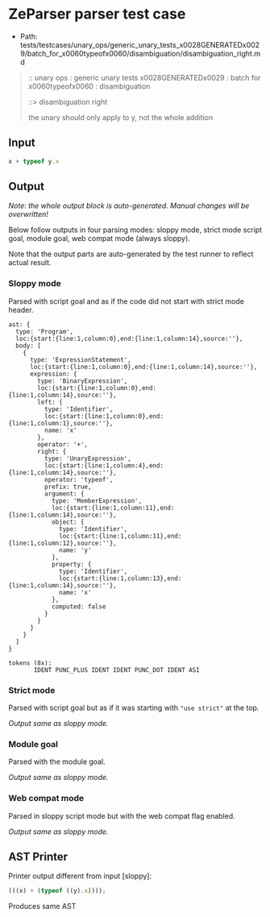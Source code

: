 # ZeParser parser test case

- Path: tests/testcases/unary_ops/generic_unary_tests_x0028GENERATEDx0029/batch_for_x0060typeofx0060/disambiguation/disambiguation_right.md

> :: unary ops : generic unary tests x0028GENERATEDx0029 : batch for x0060typeofx0060 : disambiguation
>
> ::> disambiguation right
>
> the unary should only apply to y, not the whole addition

## Input

`````js
x + typeof y.x
`````

## Output

_Note: the whole output block is auto-generated. Manual changes will be overwritten!_

Below follow outputs in four parsing modes: sloppy mode, strict mode script goal, module goal, web compat mode (always sloppy).

Note that the output parts are auto-generated by the test runner to reflect actual result.

### Sloppy mode

Parsed with script goal and as if the code did not start with strict mode header.

`````
ast: {
  type: 'Program',
  loc:{start:{line:1,column:0},end:{line:1,column:14},source:''},
  body: [
    {
      type: 'ExpressionStatement',
      loc:{start:{line:1,column:0},end:{line:1,column:14},source:''},
      expression: {
        type: 'BinaryExpression',
        loc:{start:{line:1,column:0},end:{line:1,column:14},source:''},
        left: {
          type: 'Identifier',
          loc:{start:{line:1,column:0},end:{line:1,column:1},source:''},
          name: 'x'
        },
        operator: '+',
        right: {
          type: 'UnaryExpression',
          loc:{start:{line:1,column:4},end:{line:1,column:14},source:''},
          operator: 'typeof',
          prefix: true,
          argument: {
            type: 'MemberExpression',
            loc:{start:{line:1,column:11},end:{line:1,column:14},source:''},
            object: {
              type: 'Identifier',
              loc:{start:{line:1,column:11},end:{line:1,column:12},source:''},
              name: 'y'
            },
            property: {
              type: 'Identifier',
              loc:{start:{line:1,column:13},end:{line:1,column:14},source:''},
              name: 'x'
            },
            computed: false
          }
        }
      }
    }
  ]
}

tokens (8x):
       IDENT PUNC_PLUS IDENT IDENT PUNC_DOT IDENT ASI
`````

### Strict mode

Parsed with script goal but as if it was starting with `"use strict"` at the top.

_Output same as sloppy mode._

### Module goal

Parsed with the module goal.

_Output same as sloppy mode._

### Web compat mode

Parsed in sloppy script mode but with the web compat flag enabled.

_Output same as sloppy mode._

## AST Printer

Printer output different from input [sloppy]:

````js
(((x) + (typeof ((y).x))));
````

Produces same AST
